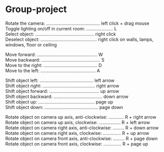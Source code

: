 # Group-project  
  
Rotate the camera: .......................................... left click + drag mouse  
Toggle lighting on/off in current room: ..................... L  
Select object: .............................................. right click  
Deselect object: ............................................ right click on walls, lamps, windows, floor or ceiling  
  
Move forward: ............................................... W  
Move backward: .............................................. S  
Move to the right: .......................................... D  
Move to the left: ........................................... A  
  
Shift object left: .......................................... left arrow  
Shift object right: ......................................... right arrow  
Shift object forward: ....................................... up arrow  
Shift object backward: ...................................... down arrow  
Shift object up: ............................................ page up  
Shift object down: .......................................... page down  
  
Rotate object on camera up axis, anti-clockwise: ............ R + right arrow  
Rotate object on camera up axis, clockwise: ................. R + left arrow  
Rotate object on camera right axis, anti-clockwise: ......... R + down arrow  
Rotate object on camera right axis, clockwise: .............. R + up arrow  
Rotate object on camera front axis, anti-clockwise: ......... R + page down  
Rotate object on camera front axis, clockwise: .............. R + page up  
